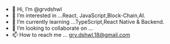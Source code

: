 - 👋 Hi, I’m @grvdshwl
- 👀 I’m interested in ...React, JavaScript,Block-Chain,AI.
- 🌱 I’m currently learning ...TypeScript,React Native & Backend.
- 💞️ I’m looking to collaborate on ...
- 📫 How to reach me ... grv.dshwl.18@gmail.com

<!---
grvdshwl/grvdshwl is a ✨ special ✨ repository because its `README.md` (this file) appears on your GitHub profile.
You can click the Preview link to take a look at your changes.
--->
